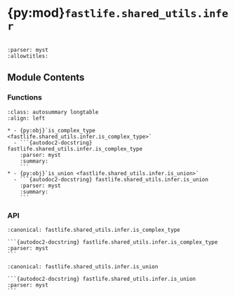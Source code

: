 # {py:mod}`fastlife.shared_utils.infer`

```{py:module} fastlife.shared_utils.infer
```

```{autodoc2-docstring} fastlife.shared_utils.infer
:parser: myst
:allowtitles:
```

## Module Contents

### Functions

````{list-table}
:class: autosummary longtable
:align: left

* - {py:obj}`is_complex_type <fastlife.shared_utils.infer.is_complex_type>`
  - ```{autodoc2-docstring} fastlife.shared_utils.infer.is_complex_type
    :parser: myst
    :summary:
    ```
* - {py:obj}`is_union <fastlife.shared_utils.infer.is_union>`
  - ```{autodoc2-docstring} fastlife.shared_utils.infer.is_union
    :parser: myst
    :summary:
    ```
````

### API

````{py:function} is_complex_type(typ: typing.Type[typing.Any]) -> bool
:canonical: fastlife.shared_utils.infer.is_complex_type

```{autodoc2-docstring} fastlife.shared_utils.infer.is_complex_type
:parser: myst
```
````

````{py:function} is_union(typ: typing.Type[typing.Any]) -> bool
:canonical: fastlife.shared_utils.infer.is_union

```{autodoc2-docstring} fastlife.shared_utils.infer.is_union
:parser: myst
```
````
